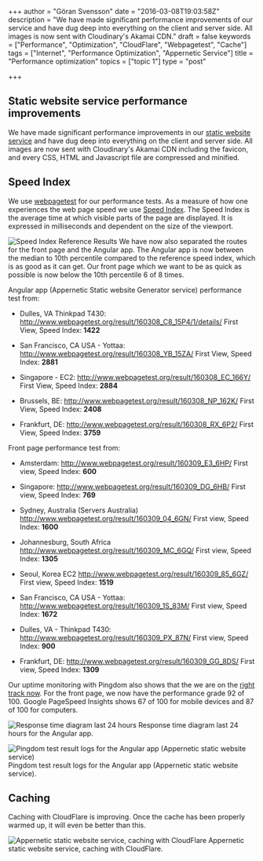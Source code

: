 +++
author = "Göran Svensson"
date = "2016-03-08T19:03:58Z"
description = "We have made significant performance improvements of our service and have dug deep into everything on the client and server side. All images is now sent with Cloudinary's Akamai CDN."
draft = false
keywords = ["Performance", "Optimization", "CloudFlare", "Webpagetest", "Cache"]
tags = ["Internet", "Performance Optimization", "Appernetic Service"]
title = "Performance optimization"
topics = ["topic 1"]
type = "post"

+++
## Static website service performance improvements
We have made significant performance improvements in our [static website service][1] and have dug deep into everything on the client and server side. All images are now sent with Cloudinary's Akamai CDN including the favicon, and every CSS, HTML and Javascript file are compressed and minified. 

## Speed Index
We use [webpagetest][2] for our performance tests. As a measure of how one experiences the web page speed we use [Speed Index][3]. The Speed Index is the average time at which visible parts of the page are displayed.  It is expressed in milliseconds and dependent on the size of the viewport. 

![Speed Index Reference Results][4]
We have now also separated the routes for the front page and the Angular app. The Angular app is now between the median to 10th percentile compared to the reference speed index, which is as good as it can get. Our front page which we want to be as quick as possible is now below the 10th percentile 6 of 8 times.

Angular app (Appernetic Static website Generator service) performance test from:

 - Dulles, VA Thinkpad T430: http://www.webpagetest.org/result/160308_C8_15P4/1/details/  First View, Speed Index: **1422**

 - San Francisco, CA USA - Yottaa:  http://www.webpagetest.org/result/160308_YB_15ZA/  First View, Speed Index: **2881**

 - Singapore - EC2: http://www.webpagetest.org/result/160308_EC_166Y/  First View, Speed Index: **2884**

 - Brussels, BE: http://www.webpagetest.org/result/160308_NP_162K/ First View, Speed Index: **2408**

 - Frankfurt, DE: http://www.webpagetest.org/result/160308_RX_6P2/  First View, Speed Index: **3759**


Front page performance test from:

 - Amsterdam: http://www.webpagetest.org/result/160309_E3_6HP/ First view, Speed Index: **600**

 - Singapore: http://www.webpagetest.org/result/160309_DG_6HB/ First view, Speed Index: **769**

 - Sydney, Australia (Servers Australia) http://www.webpagetest.org/result/160309_04_6GN/ First view, Speed Index: **1600**

 - Johannesburg, South Africa http://www.webpagetest.org/result/160309_MC_6GQ/ First view, Speed Index: **1305**

 - Seoul, Korea EC2 http://www.webpagetest.org/result/160309_85_6GZ/ First view, Speed Index: **1519**

 - San Francisco, CA USA - Yottaa: http://www.webpagetest.org/result/160309_1S_83M/ First view, Speed Index: **1672**

 - Dulles, VA - Thinkpad T430: http://www.webpagetest.org/result/160309_PX_87N/  First view, Speed Index: **900**

 - Frankfurt, DE: http://www.webpagetest.org/result/160309_GG_8DS/ First view, Speed Index: **1309**

Our uptime monitoring with Pingdom also shows that the we are on the [right track now][5]. For the front page, we now have the performance grade 92 of 100. Google PageSpeed Insights shows 67 of 100 for mobile devices and 87 of 100 for computers. 

![Response time diagram last 24 hours][6]
Response time diagram last 24 hours for the Angular app.

![Pingdom test result logs for the Angular app (Appernetic static website service)][7]
Pingdom test result logs for the Angular app (Appernetic static website service).

## Caching
Caching with CloudFlare is improving. Once the cache has been properly warmed up, it will even be better than this.

![Appernetic static website service, caching with CloudFlare][8]
Appernetic static website service, caching with CloudFlare.


  [1]: https://appernetic.io
  [2]: http://www.webpagetest.org
  [3]: https://sites.google.com/a/webpagetest.org/docs/using-webpagetest/metrics/speed-index
  [4]: https://res.cloudinary.com/appernetic/v1457463274/gcgzrecgedcjnc3gzdj3
  [5]: http://stats.pingdom.com/r7vt9tv6brq8/2014082
  [6]: https://res.cloudinary.com/appernetic/v1457462773/atscsb7z2qtr4cn8qid0
  [7]: https://res.cloudinary.com/appernetic/v1457463057/rbouqv8jnwpfsadjssgk
  [8]: https://res.cloudinary.com/appernetic/v1457461947/hzs05zxjzr8otv2nrvka
